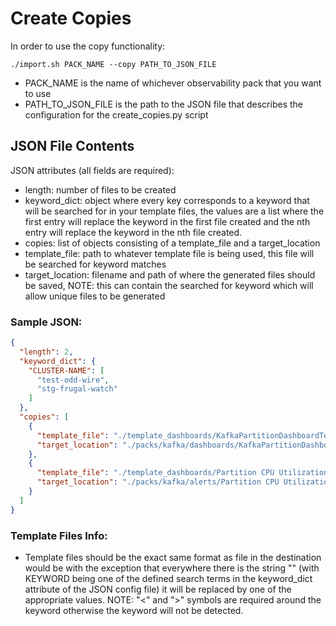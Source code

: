 # Create Copies

In order to use the copy functionality:

`./import.sh PACK_NAME --copy PATH_TO_JSON_FILE`

- PACK_NAME is the name of whichever observability pack that you want to use
- PATH_TO_JSON_FILE is the path to the JSON file that describes the configuration for the create_copies.py script

## JSON File Contents
JSON attributes (all fields are required):

- length: number of files to be created
- keyword_dict: object where every key corresponds to a keyword that will be searched for in your template files, the values are a list where the first entry will replace the keyword in the first file created and the nth entry will replace the keyword in the nth file created.
- copies: list of objects consisting of a template_file and a target_location
- template_file: path to whatever template file is being used, this file will be searched for keyword matches
- target_location: filename and path of where the generated files should be saved, NOTE: this can contain the searched for keyword which will allow unique files to be generated

### Sample JSON:
```json
{
  "length": 2,
  "keyword_dict": {
    "CLUSTER-NAME": [
      "test-odd-wire",
      "stg-frugal-watch"
    ]
  },
  "copies": [
    {
      "template_file": "./template_dashboards/KafkaPartitionDashboardTemplate.json",
      "target_location": "./packs/kafka/dashboards/KafkaPartitionDashboard(<CLUSTER-NAME>).json"
    },
    {
      "template_file": "./template_dashboards/Partition CPU Utilization Template.yml",
      "target_location": "./packs/kafka/alerts/Partition CPU Utilization (<CLUSTER-NAME>).yml"
    }
  ]
}
```
  
### Template Files Info:
- Template files should be the exact same format as file in the destination would be with the exception that everywhere there is the string "<KEYWORD>" (with KEYWORD being one of the defined search terms in the keyword_dict attribute of the JSON config file) it will be replaced by one of the appropriate values.
  NOTE: "<" and ">" symbols are required around the keyword otherwise the keyword will not be detected.
